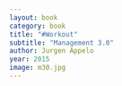 ```yaml
---
layout: book
category: book
title: "#Workout"
subtitle: "Management 3.0"
author: Jurgen Appelo
year: 2015
image: m30.jpg
---
```

